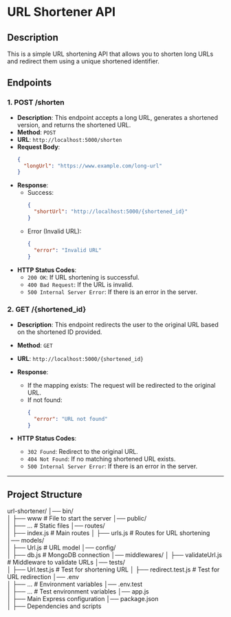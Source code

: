 # URL Shortener API

## Description
This is a simple URL shortening API that allows you to shorten long URLs and redirect them using a unique shortened identifier.

## Endpoints

### 1. **POST /shorten**
   - **Description**: This endpoint accepts a long URL, generates a shortened version, and returns the shortened URL.
   - **Method**: `POST`
   - **URL**: `http://localhost:5000/shorten`
   - **Request Body**:
     ```json
     {
       "longUrl": "https://www.example.com/long-url"
     }
     ```
   - **Response**:
     - Success:
       ```json
       {
         "shortUrl": "http://localhost:5000/{shortened_id}"
       }
       ```
     - Error (Invalid URL):
       ```json
       {
         "error": "Invalid URL"
       }
       ```
   - **HTTP Status Codes**:
     - `200 OK`: If URL shortening is successful.
     - `400 Bad Request`: If the URL is invalid.
     - `500 Internal Server Error`: If there is an error in the server.

### 2. **GET /{shortened_id}**
   - **Description**: This endpoint redirects the user to the original URL based on the shortened ID provided.
   - **Method**: `GET`
   - **URL**: `http://localhost:5000/{shortened_id}`
   - **Response**:
     - If the mapping exists: The request will be redirected to the original URL.
     - If not found:
       ```json
       {
         "error": "URL not found"
       }
       ```

   - **HTTP Status Codes**:
     - `302 Found`: Redirect to the original URL.
     - `404 Not Found`: If no matching shortened URL exists.
     - `500 Internal Server Error`: If there is an error in the server.


---

## Project Structure

url-shortener/
│── bin/                      
│   ├── www                 # File to start the server
│── public/                 
│   ├── ...                 # Static files
│── routes/                 
│   ├── index.js            # Main routes
│   ├── urls.js             # Routes for URL shortening
│── models/                 
│   ├── Url.js              # URL model
│── config/                 
│   ├── db.js               # MongoDB connection
│── middlewares/
│   ├── validateUrl.js      # Middleware to validate URLs
│── tests/                  
│   ├── Url.test.js         # Test for shortening URL
│   ├── redirect.test.js    # Test for URL redirection
│── .env                    
│   ├── ...                 # Environment variables
│── .env.test               
│   ├── ...                 # Test environment variables
│── app.js                  
│   ├── Main Express configuration
│── package.json            
│   ├── Dependencies and scripts


